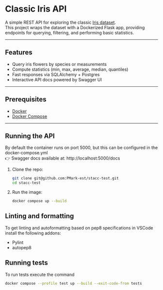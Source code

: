 # Classic Iris API

A simple REST API for exploring the classic [Iris dataset](https://en.wikipedia.org/wiki/Iris_flower_data_set).  
This project wraps the dataset with a Dockerized Flask app, providing endpoints for querying, filtering, and performing basic statistics.

---

##  Features
- Query iris flowers by species or measurements
- Compute statistics (min, max, average, median, quantiles)
- Fast responses via SQLAlchemy + Postgres
- Interactive API docs powered by Swagger UI

---

##  Prerequisites
- [Docker](https://docs.docker.com/get-docker/)  
- [Docker Compose](https://docs.docker.com/compose/install/)

---

##  Running the API
By default the container runs on port 5000, but this can be configured in the docker-compose.yml\
👉 Swagger docs available at: http://localhost:5000/docs


1. Clone the repo:
   ```bash
   git clone git@github.com:PMark-est/stacc-test.git
   cd stacc-test
   ```
2. Run the image:
    ```bash
    docker compose up --build
    ```

## Linting and formatting

To get linting and autoformatting based on pep8 specifications in VSCode install the following addons:
- Pylint
- autopep8

## Running tests

To run tests execute the command
```bash
docker compose --profile test up --build --exit-code-from tests
```
